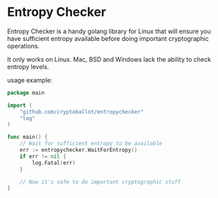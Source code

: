 Entropy Checker
===============

Entropy Checker is a handy golang library for Linux that will ensure you have sufficient entropy available before doing important cryptographic operations.

It only works on Linux. Mac, BSD and Windows lack the ability to check entropy levels.

usage example:

```go
package main

import (
	"github.com/cryptoballot/entropychecker"
	"log"
)

func main() {
	// Wait for sufficient entropy to be available
	err := entropychecker.WaitForEntropy()
	if err != nil {
		log.Fatal(err)
	}

	// Now it's safe to do important cryptographic stuff
}
```
